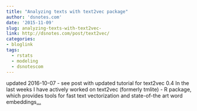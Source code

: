 ```yaml
---
title: "Analyzing texts with text2vec package"
author: 'dsnotes.com'
date: '2015-11-09'
slug: analyzing-texts-with-text2vec-
link: http://dsnotes.com/post/text2vec/
categories:
- bloglink
tags:
  - rstats
  - modeling
  - dsnotescom
---
```


updated 2016-10-07 - see post with updated tutorial for text2vec 0.4 In the last weeks I have actively worked on text2vec (formerly tmlite) - R package, which provides tools for fast text vectorization and state-of-the art word embeddings[... <i class="fas fa-external-link-alt"></i>](http://dsnotes.com/post/text2vec/)

